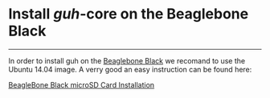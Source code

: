 # Install *guh*-core on the Beaglebone Black
--------------------------------------------
In order to install guh on the [Beaglebone Black](http://beagleboard.org/black) we recomand to use the Ubuntu 14.04 image. A verry good an easy instruction can be found here: 

[BeagleBone Black microSD Card Installation](http://www.armhf.com/boards/beaglebone-black/bbb-sd-install/)


